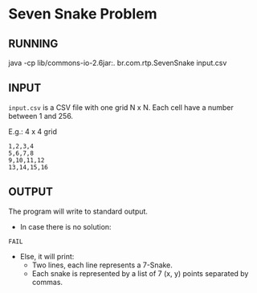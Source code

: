 # Seven Snake Problem

## RUNNING

java -cp lib/commons-io-2.6jar:. br.com.rtp.SevenSnake input.csv

## INPUT

`input.csv` is a CSV file with one grid N x N. Each cell have a number between 1 and 256.

E.g.: 4 x 4 grid

```
1,2,3,4
5,6,7,8
9,10,11,12
13,14,15,16
```

## OUTPUT

The program will write to standard output.

- In case there is no solution:

```
FAIL
```

- Else, it will print:
  - Two lines, each line represents a 7-Snake.
  - Each snake is represented by a list of 7 (x, y) points separated by commas.

